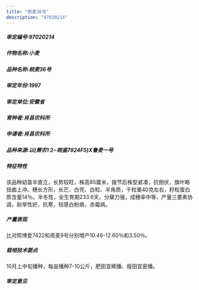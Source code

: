 ```yaml
---
title: "皖麦36号"
description: "97020214"
---
```

##### 审定编号:97020214

##### 作物名称:小麦

##### 品种名称:皖麦36号

##### 审定年份:1997

##### 审定单位:安徽省

##### 育种者:肖县农科所

##### 申请者:肖县农科所

##### 品种来源:以(萧农1 2~皖鉴7924F5)X鲁麦一号

##### 特征特性
该品种幼苗半直立，长势较旺，株高85厘米，拨节后株型紧凑，抗倒伏，旗叶略扭曲上冲。穗长方形，长芒、白壳、白粒、半角质，千粒重40克左右，籽粒蛋白质含量14％。半冬性，全生育期233.6天，分蘖力强，成穗率中等，产量三要素协调，耐旱性好，抗寒，轻感白粉病，赤霉病。

##### 产量表现
比对照博爱7422和周麦9号分别增产10.46-12.60％和3.50％。

##### 栽培技术要点
10月上中旬播种，每亩播种7-10公斤，肥田宜稀播、瘦田宜密播。

##### 审定意见

